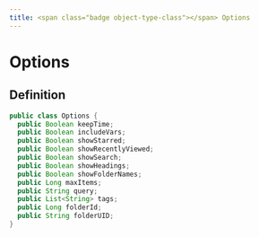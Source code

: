 ```yaml
---
title: <span class="badge object-type-class"></span> Options
---
```

# <span class="badge object-type-class"></span> Options

## Definition

```java
public class Options {
  public Boolean keepTime;
  public Boolean includeVars;
  public Boolean showStarred;
  public Boolean showRecentlyViewed;
  public Boolean showSearch;
  public Boolean showHeadings;
  public Boolean showFolderNames;
  public Long maxItems;
  public String query;
  public List<String> tags;
  public Long folderId;
  public String folderUID;
}
```

